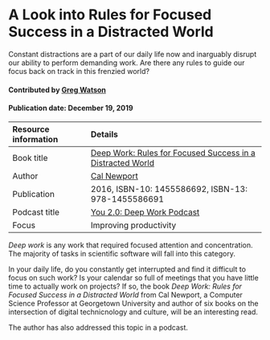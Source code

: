# A Look into Rules for Focused Success in a Distracted World

<!-- deck text start -->
Constant distractions are a part of our daily life now and inarguably disrupt our ability to perform demanding work. Are there any rules to guide our focus back on track in this frenzied world?
<!-- deck text end -->

#### Contributed by [Greg Watson](https://github.com/jarrah42)

#### Publication date: December 19, 2019

Resource information | Details 
:--- | :--- 
Book title |[Deep Work: Rules for Focused Success in a Distracted World](https://www.calnewport.com/books/deep-work/)
Author | [Cal Newport](https://www.calnewport.com/)
Publication | 2016, ISBN-10: 1455586692, ISBN-13: 978-1455586691
Podcast title | [You 2.0: Deep Work Podcast](https://www.npr.org/2019/08/26/754336716/you-2-0-deep-work) 
Focus | Improving productivity

*Deep work* is any work that required focused attention and concentration. The majority of tasks in scientific software will fall into this category. 

In your daily life, do you constantly get interrupted and find it difficult to focus on such work? Is your calendar so full of meetings that you have little time to actually work on projects?  If so, the book *Deep Work: Rules for Focused Success in a Distracted World* from Cal Newport, a Computer Science Professor at Georgetown University and author of six books on the intersection of digital technicnology and culture, will be an interesting read. 

The author has also addressed this topic in a podcast.



<!---
Publish: yes
Categories: Skills 
Topics: Personal productivity and sustainability
Level: 2
Prerequisites: none
Aggregate: none
--->
